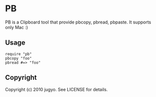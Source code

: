 PB
====
PB is a Clipboard tool that provide pbcopy, pbread, pbpaste. It supports only Mac :)

Usage
-----

    require "pb"
    pbcopy "foo"
    pbread #=> "foo"

Copyright
-----

Copyright (c) 2010 jugyo. See LICENSE for details.
